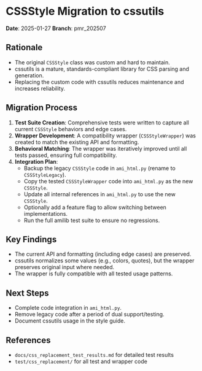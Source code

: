 # CSSStyle Migration to cssutils

**Date**: 2025-01-27
**Branch**: pmr_202507

## Rationale
- The original `CSSStyle` class was custom and hard to maintain.
- cssutils is a mature, standards-compliant library for CSS parsing and generation.
- Replacing the custom code with cssutils reduces maintenance and increases reliability.

## Migration Process
1. **Test Suite Creation**: Comprehensive tests were written to capture all current `CSSStyle` behaviors and edge cases.
2. **Wrapper Development**: A compatibility wrapper (`CSSStyleWrapper`) was created to match the existing API and formatting.
3. **Behavioral Matching**: The wrapper was iteratively improved until all tests passed, ensuring full compatibility.
4. **Integration Plan**:
    - Backup the legacy `CSSStyle` code in `ami_html.py` (rename to `CSSStyleLegacy`).
    - Copy the tested `CSSStyleWrapper` code into `ami_html.py` as the new `CSSStyle`.
    - Update all internal references in `ami_html.py` to use the new `CSSStyle`.
    - Optionally add a feature flag to allow switching between implementations.
    - Run the full amilib test suite to ensure no regressions.

## Key Findings
- The current API and formatting (including edge cases) are preserved.
- cssutils normalizes some values (e.g., colors, quotes), but the wrapper preserves original input where needed.
- The wrapper is fully compatible with all tested usage patterns.

## Next Steps
- Complete code integration in `ami_html.py`.
- Remove legacy code after a period of dual support/testing.
- Document cssutils usage in the style guide.

## References
- `docs/css_replacement_test_results.md` for detailed test results
- `test/css_replacement/` for all test and wrapper code 